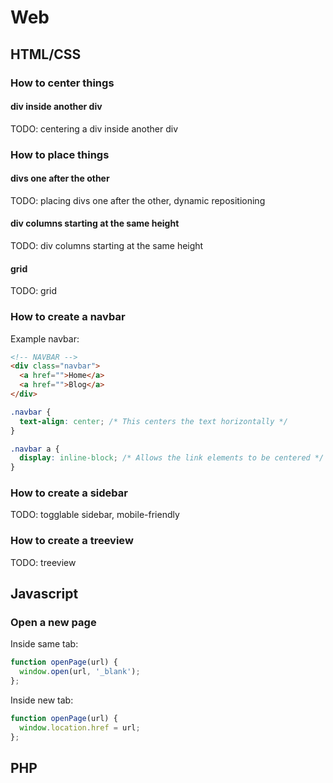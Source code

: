 # Web

## HTML/CSS

### How to center things

#### div inside another div

TODO: centering a div inside another div

### How to place things

#### divs one after the other

TODO: placing divs one after the other, dynamic repositioning

#### div columns starting at the same height

TODO: div columns starting at the same height

#### grid

TODO: grid

### How to create a navbar

Example navbar:

```html
<!-- NAVBAR -->
<div class="navbar">
  <a href="">Home</a>
  <a href="">Blog</a>
</div>
```

```css
.navbar {
  text-align: center; /* This centers the text horizontally */
}

.navbar a {
  display: inline-block; /* Allows the link elements to be centered */
}
```

### How to create a sidebar

TODO: togglable sidebar, mobile-friendly

### How to create a treeview

TODO: treeview

## Javascript

### Open a new page

Inside same tab:

```js
function openPage(url) {
  window.open(url, '_blank');
};
```

Inside new tab:

```js
function openPage(url) {
  window.location.href = url;
};
```

## PHP


